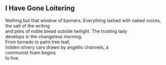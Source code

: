 I Have Gone Loitering
---------------------
Nothing but that window of banners. Everything lashed with naked voices, the salt of the writing  
and piles of noble bread outside twilight. The trusting lady  
develops in the changeless morning.  
From tornado to palm tree leaf,  
hidden silvery cars drawn by angellic channels, a  
communist foam begins  
to live.  
